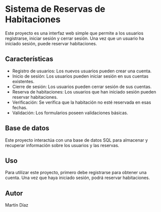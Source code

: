 # Sistema de Reservas de Habitaciones

Este proyecto es una interfaz web simple que permite a los usuarios registrarse, iniciar sesión y cerrar sesión. Una vez que un usuario ha iniciado sesión, puede reservar habitaciones.

## Características

-   Registro de usuarios: Los nuevos usuarios pueden crear una cuenta.
-   Inicio de sesión: Los usuarios pueden iniciar sesión en sus cuentas existentes.
-   Cierre de sesión: Los usuarios pueden cerrar sesión de sus cuentas.
-   Reserva de habitaciones: Los usuarios que han iniciado sesión pueden reservar habitaciones.
-   Verificación: Se verifica que la habitación no esté reservada en esas fechas.
-   Validación: Los formularios poseen validaciones básicas.

## Base de datos

Este proyecto interactúa con una base de datos SQL para almacenar y recuperar información sobre los usuarios y las reservas.

## Uso

Para utilizar este proyecto, primero debe registrarse para obtener una cuenta. Una vez que haya iniciado sesión, podrá reservar habitaciones.

## Autor

Martín Díaz
